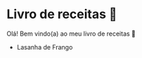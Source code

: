 # Livro de receitas :book:

Olá! Bem vindo(a) ao meu livro de receitas :shallow_pan_of_food:

- Lasanha de Frango

